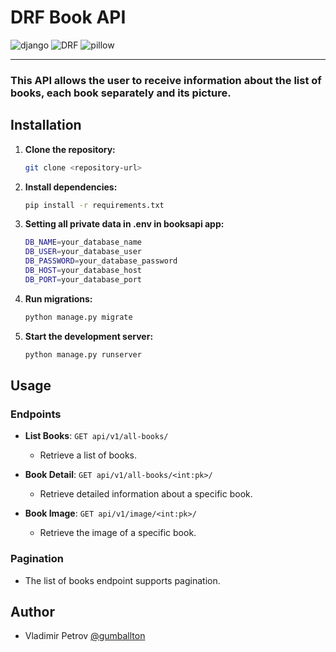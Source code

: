 # DRF Book API

![django](https://img.shields.io/badge/django-5.0.6-blue)
![DRF](https://img.shields.io/badge/DRF-3.15.1-blue)
![pillow](https://img.shields.io/badge/pillow-10.3.0-blue)

---

### This API allows the user to receive information about the list of books, each book separately and its picture.

## Installation

1. **Clone the repository:**
   ```bash
   git clone <repository-url>
   ```

2. **Install dependencies:**
   ```bash
   pip install -r requirements.txt
   ```

3. **Setting all private data in .env in booksapi app:**

    ```bash
    DB_NAME=your_database_name
    DB_USER=your_database_user
    DB_PASSWORD=your_database_password
    DB_HOST=your_database_host
    DB_PORT=your_database_port
    ```

4. **Run migrations:**
    ```bash
    python manage.py migrate
    ```

5. **Start the development server:**

    ```bash
    python manage.py runserver
    ```

## Usage

### Endpoints
- **List Books**: `GET api/v1/all-books/`
  - Retrieve a list of books.

- **Book Detail**: `GET api/v1/all-books/<int:pk>/`
  - Retrieve detailed information about a specific book.

- **Book Image**: `GET api/v1/image/<int:pk>/`
  - Retrieve the image of a specific book.

### Pagination
- The list of books endpoint supports pagination.

## Author

- Vladimir Petrov [@gumballton](https://github.com/Gumballton)